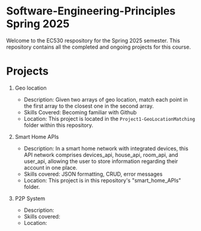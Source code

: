# Software-Engineering-Principles Spring 2025

Welcome to the EC530 respository for the Spring 2025 semester. This repository contains all the completed and ongoing projects for this course.

# Projects

1. Geo location
   - Description: Given two arrays of geo location, match each point in the first array to the closest one in the second array.
   - Skills Covered: Becoming familiar with Github
   - Location: This project is located in the `Project1-GeoLocationMatching` folder within this repository.

2. Smart Home APIs
   - Description: In a smart home network with integrated devices, this API network comprises devices_api, house_api, room_api, and user_api, allowing the user to store information regarding their account in one place.
   - Skills covered: JSON formatting, CRUD, error messages
   - Location: This project is in this repository's "smart_home_APIs" folder.

3. P2P System
   - Description:
   - Skills covered:
   - Location:
